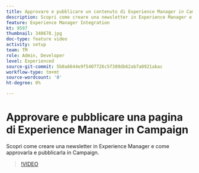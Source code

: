 ```yaml
---
title: Approvare e pubblicare un contenuto di Experience Manager in Campaign
description: Scopri come creare una newsletter in Experience Manager e come approvarla e pubblicarla in Campaign.
feature: Experience Manager Integration
kt: 9597
thumbnail: 340678.jpg
doc-type: feature video
activity: setup
team: TM
role: Admin, Developer
level: Experienced
source-git-commit: 5b0a6644e9f5407726c5f389db62ab7a0921abac
workflow-type: tm+mt
source-wordcount: '0'
ht-degree: 0%

---
```


# Approvare e pubblicare una pagina di Experience Manager in Campaign

Scopri come creare una newsletter in Experience Manager e come approvarla e pubblicarla in Campaign.

>[!VIDEO](https://video.tv.adobe.com/v/340678?quality=12)
